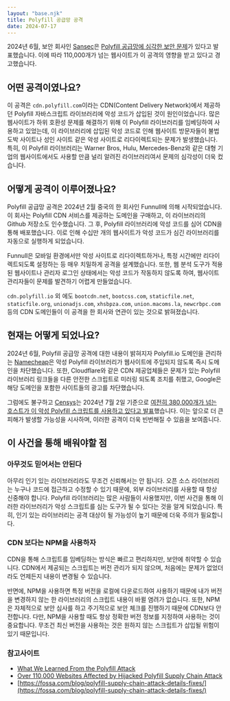 ```yaml
---
layout: "base.njk"
title: Polyfill 공급망 공격
date: 2024-07-17
---
```


2024년 6월, 보안 회사인 [Sansec](https://sansec.io/)은 [Polyfill 공급망에 심각한 보안 문제](https://sansec.io/research/polyfill-supply-chain-attack)가 있다고 발표했습니다.
이에 따라 110,000개가 넘는 웹사이트가 이 공격의 영향을 받고 있다고 경고했습니다.

## 어떤 공격이였나요?

이 공격은 `cdn.polyfill.com`이라는 CDN(Content Delivery Network)에서 제공하던 Polyfill 자바스크립트 라이브러리에 악성 코드가 삽입된 것이 원인이었습니다.
많은 웹사이트가 하위 호환성 문제를 해결하기 위해 이 Polyfill 라이브러리를 임베딩하여 사용하고 있었는데, 이 라이브러리에 삽입된 악성 코드로 인해 웹사이트 방문자들이 불법 도박 사이트나 성인 사이트 같은 악성 사이트로 리다이렉트되는 문제가 발생했습니다. 특히, 이 Polyfill 라이브러리는 Warner Bros, Hulu, Mercedes-Benz와 같은 대형 기업의 웹사이트에서도 사용할 만큼 널리 알려진 라이브러리여서 문제의 심각성이 더욱 컸습니다.

## 어떻게 공격이 이루어졌나요?

Polyfill 공급망 공격은 2024년 2월 중국의 한 회사인 Funnull에 의해 시작되었습니다. 이 회사는 Polyfill CDN 서비스를 제공하는 도메인을 구매하고, 이 라이브러리의 Github 저장소도 인수했습니다.
그 후, Polyfill 라이브러리에 악성 코드를 심어 CDN을 통해 배포했습니다. 이로 인해 수십만 개의 웹사이트가 악성 코드가 심긴 라이브러리를 자동으로 실행하게 되었습니다.

Funnull은 모바일 환경에서만 악성 사이트로 리다이렉트하거나, 특정 시간에만 리다이렉트되도록 설정하는 등 매우 치밀하게 공격을 설계했습니다. 또한, 웹 분석 도구가 적용된 웹사이트나 관리자 로그인 상태에서는 악성 코드가 작동하지 않도록 하여, 웹사이트 관리자들이 문제를 발견하기 어렵게 만들었습니다.

`cdn.polyfill.io` 외 에도 `bootcdn.net`, `bootcss.com`, `staticfile.net`, `staticfile.org`,  `unionadjs.com`, `xhsbpza.com`, `union.macoms.la`, `newcrbpc.com` 등의 CDN 도메인들이 이 공격을 한 회사와 연관이 있는 것으로 밝혀졌습니다.

## 현재는 어떻게 되었나요?

2024년 6월, Polyfill 공급망 공격에 대한 내용이 밝혀지자 Polyfill.io 도메인을 관리하는 [Namecheap](https://www.namecheap.com/)은 악성 Polyfill 라이브러리가 웹사이트에 주입되지 않도록 즉시 도메인을 차단했습니다.
또한, Cloudflare와 같은 CDN 제공업체들은 문제가 있는 Polyfill 라이브러리 링크들을 다른 안전한 스크립트로 미러링 되도록 조치를 취했고, Google은 해당 도메인을 포함한 사이트들의 광고를 차단했습니다.

그럼에도 불구하고 [Censys](https://censys.com/)는 2024년 7월 2일 기준으로 [여전히 380,000개가 넘는 호스트가 이 악성 Polyfill 스크립트를 사용하고 있다고 발표](https://censys.com/july-2-polyfill-io-supply-chain-attack-digging-into-the-web-of-compromised-domains/)했습니다.
이는 앞으로 더 큰 피해가 발생할 가능성을 시사하며, 이러한 공격이 더욱 빈번해질 수 있음을 보여줍니다.

## 이 사건을 통해 배워야할 점

### 아무것도 믿어서는 안된다

아무리 인기 있는 라이브러리라도 무조건 신뢰해서는 안 됩니다. 오픈 소스 라이브러리는 누구나 코드에 접근하고 수정할 수 있기 때문에, 외부 라이브러리를 사용할 때 항상 신중해야 합니다. Polyfill 라이브러리는 많은 사람들이 사용했지만, 이번 사건을 통해 이러한 라이브러리가 악성 스크립트를 심는 도구가 될 수 있다는 것을 알게 되었습니다. 특히, 인기 있는 라이브러리는 공격 대상이 될 가능성이 높기 때문에 더욱 주의가 필요합니다.

### CDN 보다는 NPM을 사용하자

CDN을 통해 스크립트를 임베딩하는 방식은 빠르고 편리하지만, 보안에 취약할 수 있습니다. CDN에서 제공되는 스크립트는 버전 관리가 되지 않으며, 처음에는 문제가 없었더라도 언제든지 내용이 변경될 수 있습니다.

반면에, NPM을 사용하면 특정 버전을 로컬에 다운로드하여 사용하기 때문에 내가 버전을 변경하지 않는 한 라이브러리의 스크립트 내용이 바뀔 염려가 없습니다. 또한, NPM은 자체적으로 보안 심사를 하고 주기적으로 보안 체크를 진행하기 때문에 CDN보다 안전합니다. 다만, NPM을 사용할 때도 항상 정확한 버전 정보를 지정하여 사용하는 것이 중요합니다. 무조건 최신 버전을 사용하는 것은 원하지 않는 스크립트가 삽입될 위험이 있기 때문입니다.

### 참고사이트

- [What We Learned From the Polyfill Attack](https://www.youtube.com/watch?v=F4h_N1Cz5dE&list=WL&index=2)
- [Over 110,000 Websites Affected by Hijacked Polyfill Supply Chain Attack](https://thehackernews.com/2024/06/over-110000-websites-affected-by.html)
- [https://fossa.com/blog/polyfill-supply-chain-attack-details-fixes/](https://fossa.com/blog/polyfill-supply-chain-attack-details-fixes/)